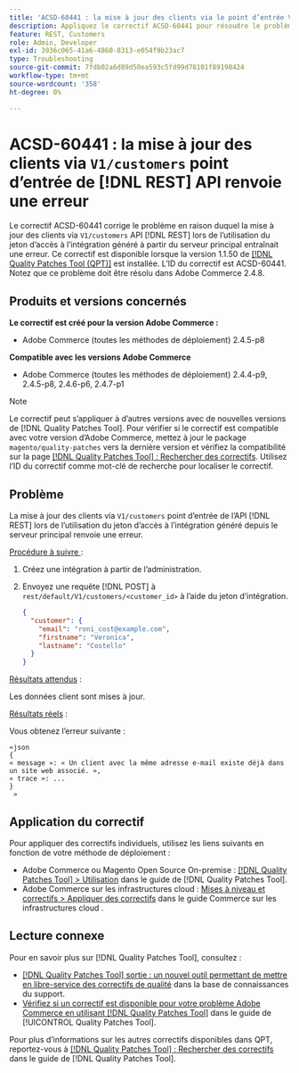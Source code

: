 ```yaml
---
title: 'ACSD-60441 : la mise à jour des clients via le point d’entrée V1/customers [!DNL REST] API renvoie une erreur'
description: Appliquez le correctif ACSD-60441 pour résoudre le problème d’Adobe Commerce où la mise à jour des clients via V1/customers [!DNL REST] API lors de l’utilisation du jeton d’accès à l’intégration généré à partir du serveur principal renvoie une erreur.
feature: REST, Customers
role: Admin, Developer
exl-id: 3936c065-41a6-4860-8313-e054f9b23ac7
type: Troubleshooting
source-git-commit: 7fdb02a6d89d50ea593c5fd99d78101f89198424
workflow-type: tm+mt
source-wordcount: '358'
ht-degree: 0%

---
```


# ACSD-60441 : la mise à jour des clients via `V1/customers` point d’entrée de [!DNL REST] API renvoie une erreur

Le correctif ACSD-60441 corrige le problème en raison duquel la mise à jour des clients via `V1/customers` API [!DNL REST] lors de l’utilisation du jeton d’accès à l’intégration généré à partir du serveur principal entraînait une erreur. Ce correctif est disponible lorsque la version 1.1.50 de [[!DNL Quality Patches Tool (QPT)]](https://experienceleague.adobe.com/en/docs/commerce-operations/tools/quality-patches-tool/quality-patches-tool-to-self-serve-quality-patches) est installée. L’ID du correctif est ACSD-60441. Notez que ce problème doit être résolu dans Adobe Commerce 2.4.8.

## Produits et versions concernés

**Le correctif est créé pour la version Adobe Commerce :**

* Adobe Commerce (toutes les méthodes de déploiement) 2.4.5-p8

**Compatible avec les versions Adobe Commerce**

* Adobe Commerce (toutes les méthodes de déploiement) 2.4.4-p9, 2.4.5-p8, 2.4.6-p6, 2.4.7-p1

>[!NOTE]
>
>Le correctif peut s’appliquer à d’autres versions avec de nouvelles versions de [!DNL Quality Patches Tool]. Pour vérifier si le correctif est compatible avec votre version d’Adobe Commerce, mettez à jour le package `magento/quality-patches` vers la dernière version et vérifiez la compatibilité sur la page [[!DNL Quality Patches Tool] : Rechercher des correctifs](https://experienceleague.adobe.com/tools/commerce-quality-patches/index.html). Utilisez l’ID du correctif comme mot-clé de recherche pour localiser le correctif.

## Problème

La mise à jour des clients via `V1/customers` point d’entrée de l’API [!DNL REST] lors de l’utilisation du jeton d’accès à l’intégration généré depuis le serveur principal renvoie une erreur.

<u>Procédure à suivre </u> :

1. Créez une intégration à partir de l’administration.
1. Envoyez une requête [!DNL POST] à `rest/default/V1/customers/<customer_id>` à l’aide du jeton d’intégration.

   ```json
   {
     "customer": {
       "email": "roni_cost@example.com",
       "firstname": "Veronica",
       "lastname": "Costello"
     }
   }
   ```

<u>Résultats attendus</u> :

Les données client sont mises à jour.

<u>Résultats réels</u> :

Vous obtenez l’erreur suivante :

    «json
    {
    « message »: « Un client avec la même adresse e-mail existe déjà dans un site web associé. »,
    « trace »: ...
    }
     »

## Application du correctif

Pour appliquer des correctifs individuels, utilisez les liens suivants en fonction de votre méthode de déploiement :

* Adobe Commerce ou Magento Open Source On-premise : [[!DNL Quality Patches Tool] > Utilisation](/help/tools/quality-patches-tool/usage.md) dans le guide de [!DNL Quality Patches Tool].
* Adobe Commerce sur les infrastructures cloud : [Mises à niveau et correctifs > Appliquer des correctifs](https://experienceleague.adobe.com/docs/commerce-cloud-service/user-guide/develop/upgrade/apply-patches.html) dans le guide Commerce sur les infrastructures cloud .

## Lecture connexe

Pour en savoir plus sur [!DNL Quality Patches Tool], consultez :

* [[!DNL Quality Patches Tool] sortie : un nouvel outil permettant de mettre en libre-service des correctifs de qualité](https://experienceleague.adobe.com/en/docs/commerce-operations/tools/quality-patches-tool/quality-patches-tool-to-self-serve-quality-patches) dans la base de connaissances du support.
* [Vérifiez si un correctif est disponible pour votre problème Adobe Commerce en utilisant [!DNL Quality Patches Tool]](/help/tools/quality-patches-tool/patches-available-in-qpt/check-patch-for-magento-issue-with-magento-quality-patches.md) dans le guide de [!UICONTROL Quality Patches Tool].


Pour plus d’informations sur les autres correctifs disponibles dans QPT, reportez-vous à [[!DNL Quality Patches Tool] : Rechercher des correctifs](https://experienceleague.adobe.com/tools/commerce-quality-patches/index.html) dans le guide de [!DNL Quality Patches Tool].
